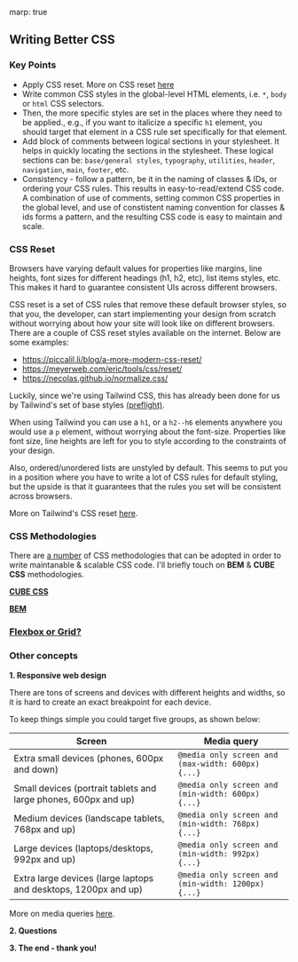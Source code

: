 marp: true

## Writing Better CSS

### Key Points

- Apply CSS reset. More on CSS reset [here](#css-reset)
- Write common CSS styles in the global-level HTML elements, i.e. `*`, `body` or `html` CSS selectors.
- Then, the more specific styles are set in the places where they need to be applied., e.g., if you want to italicize a specific `h1` element, you should target that element in a CSS rule set specifically for that element.
- Add block of comments between logical sections in your stylesheet. It helps in quickly locating the sections in the stylesheet. These logical sections can be: `base/general styles`, `typography`, `utilities`, `header`, `navigation`, `main`, `footer`, etc.
- Consistency - follow a pattern, be it in the naming of classes & IDs, or ordering your CSS rules. This results in easy-to-read/extend CSS code. A combination of use of comments, setting common CSS properties in the global level, and use of constistent naming convention for classes & ids forms a pattern, and the resulting CSS code is easy to maintain and scale.

### CSS Reset

Browsers have varying default values for properties like margins, line heights, font sizes for different headings (h1, h2, etc), list items styles, etc.
This makes it hard to guarantee consistent UIs across different browsers.

CSS reset is a set of CSS rules that remove these default browser styles, so that you, the developer, can start implementing your design from scratch without worrying about how your site will look like on different browsers.
There are a couple of CSS reset styles available on the internet. Below are some examples:

- https://piccalil.li/blog/a-more-modern-css-reset/
- https://meyerweb.com/eric/tools/css/reset/
- https://necolas.github.io/normalize.css/

Luckily, since we're using Tailwind CSS, this has already been done for us by Tailwind's set of base styles [(preflight)](https://tailwindcss.com/docs/preflight).

When using Tailwind you can use a `h1`, or a `h2--h6` elements anywhere you would use a `p` element, without worrying about the font-size. Properties like font size, line heights are left for you to style according to the constraints of your design.

Also, ordered/unordered lists are unstyled by default. This seems to put you in a position where you have to write a lot of CSS rules for default styling, but the upside is that it guarantees that the rules you set will be consistent across browsers.

More on Tailwind's CSS reset [here](https://tailwindcss.com/docs/preflight).

### CSS Methodologies

There are [a number](https://valoremreply.com/post/5-css-methodologies/) of CSS methodologies that can be adopted in order to write maintanable & scalable CSS code. I'll briefly touch on **BEM** & **CUBE CSS** methodologies.

**[CUBE CSS](CUBECSS.md)**

**[BEM](BEMCSS.md)**

### [Flexbox or Grid?](Displays.md)

### Other concepts

**1. Responsive web design**

There are tons of screens and devices with different heights and widths, so it is hard to create an exact breakpoint for each device.

To keep things simple you could target five groups, as shown below:

| Screen                                                          | Media query                                        |
| --------------------------------------------------------------- | -------------------------------------------------- |
| Extra small devices (phones, 600px and down)                    | `@media only screen and (max-width: 600px) {...}`  |
| Small devices (portrait tablets and large phones, 600px and up) | `@media only screen and (min-width: 600px) {...}`  |
| Medium devices (landscape tablets, 768px and up)                | `@media only screen and (min-width: 768px) {...}`  |
| Large devices (laptops/desktops, 992px and up)                  | `@media only screen and (min-width: 992px) {...}`  |
| Extra large devices (large laptops and desktops, 1200px and up) | `@media only screen and (min-width: 1200px) {...}` |

More on media queries [here](MediaQueries.md).

**2. Questions**

**3. The end - thank you!**
